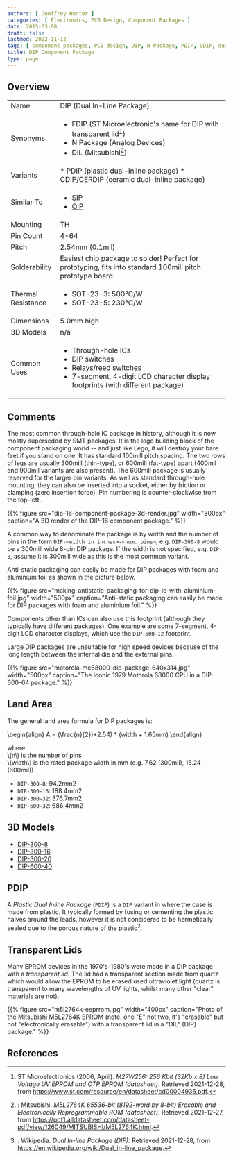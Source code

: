 ```yaml
---
authors: [ Geoffrey Hunter ]
categories: [ Electronics, PCB Design, Component Packages ]
date: 2015-03-08
draft: false
lastmod: 2022-11-12
tags: [ component packages, PCB design, DIP, N Package, PDIP, CDIP, dual inline package ]
title: DIP Component Package
type: page
---
```


## Overview

<table>
<tbody>
<tr>
<td style="width: 100px;">Name</td>
<td style="width: 500px;">DIP (Dual In-Line Package)</td>
</tr>
<tr>
<td>Synonyms</td>
<td>

* FDIP (ST Microelectronic's name for DIP with transparent lid[^bib-st-m27w256])
* N Package (Analog Devices)
* DIL (Mitsubishi[^bib-mitsubishi-m5l2764k-ds])

</td>
</tr>
<tr>
<td>Variants</td>
<td>
* PDIP (plastic dual-inline package)
* CDIP/CERDIP (ceramic dual-inline package)
</td>
</tr>
<tr>
<td>Similar To</td>
<td>

* [SIP](../sip-component-package)
* [QIP](../qip-component-package)

</td>
</td>
</tr>
<tr>
<td>Mounting</td>
<td>TH</td>
</td>
</tr>
<tr>
<td>Pin Count</td>
<td>4-64</td>
</tr>
<tr>
<td>Pitch</td>
<td>2.54mm (0.1mil)</td>
</tr>
<tr>
<td>Solderability</td>
<td>Easiest chip package to solder! Perfect for prototyping, fits into standard 100mill pitch prototype board.</td>
</tr>
<tr>
<td>Thermal Resistance</td>
<td>
<ul>
<li>SOT-23-3: 500°C/W</li>
<li>SOT-23-5: 230°C/W</li>
</ul>
</td>
</tr>
<tr>
<td>Dimensions</td>
<td>5.0mm high</td>
</tr>
<tr>
<td>3D Models</td>
<td>n/a</td>
</tr>
<tr>
<td>Common Uses</td>
<td>

* Through-hole ICs
* DIP switches
* Relays/reed switches
* 7-segment, 4-digit LCD character display footprints (with different package)

</td>
</tr>
</tbody>
</table>

## Comments

The most common through-hole IC package in history, although it is now mostly superseded by SMT packages. It is the lego building block of the component packaging world -- and just like Lego, it will destroy your bare feet if you stand on one. It has standard 100mill pitch spacing. The two rows of legs are usually 300mill (thin-type), or 600mill (fat-type) apart (400mil and 900mil variants are also present). The 600mill package is usually reserved for the larger pin variants. As well as standard through-hole mounting, they can also be inserted into a socket, either by friction or clamping (zero insertion force). Pin numbering is counter-clockwise from the top-left.

{{% figure src="dip-16-component-package-3d-render.jpg" width="300px" caption="A 3D render of the DIP-16 component package." %}}

A common way to denominate the package is by width and the number of pins in the form `DIP-<width in inches>-<num. pins>`, e.g. `DIP-300-8` would be a 300mill wide 8-pin DIP package. If the width is not specified, e.g. `DIP-8`, assume it is 300mill wide as this is the most common variant.

Anti-static packaging can easily be made for DIP packages with foam and aluminium foil as shown in the picture below.

{{% figure src="making-antistatic-packaging-for-dip-ic-with-aluminium-foil.jpg" width="500px" caption="Anti-static packaging can easily be made for DIP packages with foam and aluminium foil." %}}

Components other than ICs can also use this footprint (although they typically have different packages). One example are some 7-segment, 4-digit LCD character displays, which use the `DIP-600-12` footprint.

Large DIP packages are unsuitable for high speed devices because of the long length between the internal die and the external pins.

{{% figure src="motorola-mc68000-dip-package-640x314.jpg" width="500px" caption="The iconic 1979 Motorola 68000 CPU in a DIP-600-64 package." %}}

## Land Area

The general land area formula for DIP packages is:

<p>\begin{align}
A = (\frac{n}{2})*2.54) * (width + 1.65mm)
\end{align}</p>

<p class="centered">
where:<br/>
\(n\) is the number of pins<br/>
\(width\) is the rated package width in mm (e.g.  7.62 (300mil), 15.24 (600mil))<br/>
</p>

* `DIP-300-8`: 94.2mm2
* `DIP-300-16`: 188.4mm2
* `DIP-300-32`: 376.7mm2
* `DIP-600-32`: 686.4mm2  

## 3D Models

* [DIP-300-8](http://www.3dcontentcentral.com/download-model.aspx?catalogid=1023&amp;id=79)
* [DIP-300-16](http://www.3dcontentcentral.com/download-model.aspx?catalogid=1023&amp;id=71)
* [DIP-300-20](http://www.3dcontentcentral.com/download-model.aspx?catalogid=171&amp;id=71043)
* [DIP-600-40](http://www.3dcontentcentral.com/download-model.aspx?catalogid=171&amp;id=95319)

## PDIP

A _Plastic Dual Inline Package_ (`PDIP`) is a `DIP` variant in where the case is made from plastic. It typically formed by fusing or cementing the plastic halves around the leads, however it is not considered to be hermetically sealed due to the porous nature of the plastic[^bib-wikipedia-dip].

## Transparent Lids

Many EPROM devices in the 1970's-1980's were made in a DIP package with a _transparent lid_. The lid had a transparent section made from quartz which would allow the EPROM to be erased used ultraviolet light (quartz is transparent to many wavelengths of UV lights, whilst many other "clear" materials are not).

{{% figure src="m5l2764k-eeprrom.jpg" width="400px" caption="Photo of the Mitsubishi M5L2764K EPROM (note, one \"E\" not two, it's \"erasable\" but not \"electronically erasable\") with a transparent lid in a \"DIL\" (DIP) package." %}}

## References

[^bib-wikipedia-dip]: : Wikipedia. _Dual In-line Package (DIP)_. Retrieved 2021-12-28, from https://en.wikipedia.org/wiki/Dual_in-line_package.
[^bib-mitsubishi-m5l2764k-ds]: : Mitsubishi. _M5L2764K 65536-bit (8192-word by 8-bit) Erasable and Electronically Reprogrammable ROM (datasheet)_. Retrieved 2021-12-27, from https://pdf1.alldatasheet.com/datasheet-pdf/view/126049/MITSUBISHI/M5L2764K.html.
[^bib-st-m27w256]:  ST Microelectronics (2006, April). _M27W256: 256 Kbit (32Kb x 8) Low Voltage UV EPROM and OTP EPROM (datasheet)_. Retrieved 2021-12-28, from https://www.st.com/resource/en/datasheet/cd00004936.pdf. 

